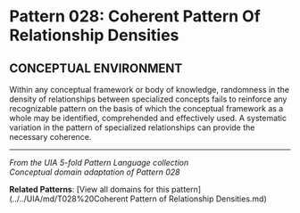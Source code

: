 # Pattern 028: Coherent Pattern Of Relationship Densities

## CONCEPTUAL ENVIRONMENT

Within any conceptual framework or body of knowledge, randomness in the density of relationships between specialized concepts fails to reinforce any recognizable pattern on the basis of which the conceptual framework as a whole may be identified, comprehended and effectively used. A systematic variation in the pattern of specialized relationships can provide the necessary coherence.

---

*From the UIA 5-fold Pattern Language collection*  
*Conceptual domain adaptation of Pattern 028*

**Related Patterns**: [View all domains for this pattern](../../UIA/md/T028%20Coherent Pattern of Relationship Densities.md)

